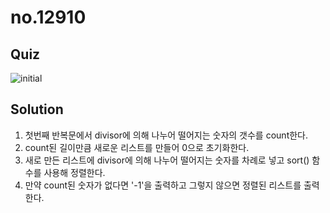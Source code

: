 # no.12910

## Quiz

![initial](https://user-images.githubusercontent.com/70942197/116041830-ad787000-a6a8-11eb-91d2-1a50b9500ba7.png)

## Solution

1. 첫번째 반복문에서 divisor에 의해 나누어 떨어지는 숫자의 갯수를 count한다.
2. count된 길이만큼 새로운 리스트를 만들어 0으로 초기화한다.
3. 새로 만든 리스트에 divisor에 의해 나누어 떨어지는 숫자를 차례로 넣고 sort() 함수를 사용해 정렬한다.
4. 만약 count된 숫자가 없다면 '-1'을 출력하고 그렇지 않으면 정렬된 리스트를 출력한다.
